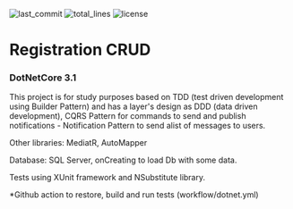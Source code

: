 ![last_commit](https://img.shields.io/github/last-commit/anthueeccel/registration) ![total_lines](https://img.shields.io/tokei/lines/github/anthueeccel/registration) ![license](https://img.shields.io/github/license/anthueeccel/registration)

# Registration CRUD
### DotNetCore 3.1
This project is for study purposes based on TDD (test driven development using Builder Pattern) and has a layer's design as DDD (data driven development), CQRS Pattern for commands to send and publish notifications - Notification Pattern to send alist of messages to users.

Other libraries: MediatR, AutoMapper

Database: SQL Server, onCreating to load Db with some data.

Tests using XUnit framework and NSubstitute library.

*Github action to restore, build and run tests (workflow/dotnet.yml)
